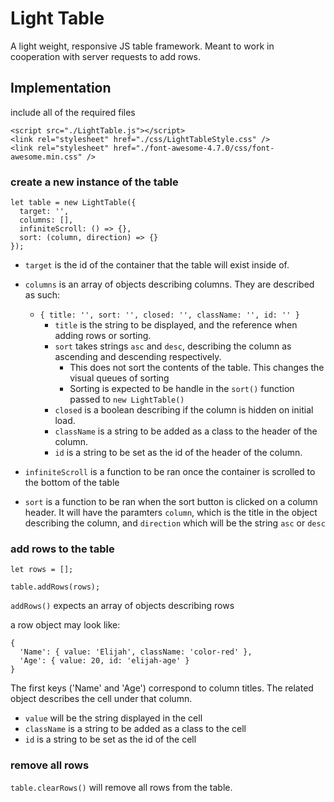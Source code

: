 # Light Table
A light weight, responsive JS table framework. Meant to work in cooperation with server requests to add rows.

## Implementation
include all of the required files
```
<script src="./LightTable.js"></script>
<link rel="stylesheet" href="./css/LightTableStyle.css" />
<link rel="stylesheet" href="./font-awesome-4.7.0/css/font-awesome.min.css" />
```

### create a new instance of the table
```
let table = new LightTable({
  target: '',
  columns: [],
  infiniteScroll: () => {},
  sort: (column, direction) => {}
});
```

- `target` is the id of the container that the table will exist inside of.

- `columns` is an array of objects describing columns. They are described as such:
  * `{ title: '', sort: '', closed: '', className: '', id: '' }`
    - `title` is the string to be displayed, and the reference when adding rows or sorting.
    - `sort` takes strings `asc` and `desc`, describing the column as ascending and descending respectively.
      * This does not sort the contents of the table. This changes the visual queues of sorting
      * Sorting is expected to be handle in the `sort()` function passed to `new LightTable()`
    - `closed` is a boolean describing if the column is hidden on initial load.
    - `className` is a string to be added as a class to the header of the column.
    - `id` is a string to be set as the id of the header of the column.

- `infiniteScroll` is a function to be ran once the container is scrolled to the bottom of the table

- `sort` is a function to be ran when the sort button is clicked on a column header. It will have the paramters `column`, which is the title in the object describing the column, and `direction` which will be the string `asc` or `desc`

### add rows to the table
```
let rows = [];

table.addRows(rows);
```

`addRows()` expects an array of objects describing rows

a row object may look like:
```
{
  'Name': { value: 'Elijah', className: 'color-red' },
  'Age': { value: 20, id: 'elijah-age' }
}
```
The first keys ('Name' and 'Age') correspond to column titles. The related object describes the cell under that column.

- `value` will be the string displayed in the cell
- `className` is a string to be added as a class to the cell
- `id` is a string to be set as the id of the cell


### remove all rows
`table.clearRows()` will remove all rows from the table.
